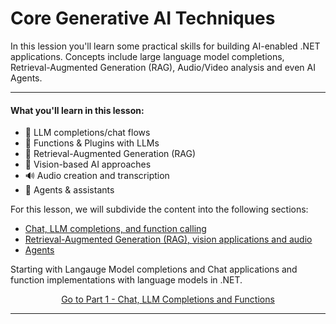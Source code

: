 # Core Generative AI Techniques

In this lession you'll learn some practical skills for building AI-enabled .NET applications. Concepts include large language model completions, Retrieval-Augmented Generation (RAG), Audio/Video analysis and even AI Agents.

---

#### What you'll learn in this lesson:

- 🌟 LLM completions/chat flows
- 🔗 Functions & Plugins with LLMs  
- 🔎 Retrieval-Augmented Generation (RAG)  
- 👀 Vision-based AI approaches  
- 🔊 Audio creation and transcription  
- 🧩 Agents & assistants

For this lesson, we will subdivide the content into the following sections:

- [Chat, LLM completions, and function calling](01-lm-completions-functions.md)
- [Retrieval-Augmented Generation (RAG), vision applications and audio](02-rag-vision-audio.md)
- [Agents](03-agents.md)

Starting with Langauge Model completions and Chat applications and function implementations with language models in .NET.

<p align="center">
    <a href="../03-CoreGenerativeAITechniques/01-lm-completions-functions.md">Go to Part 1 - Chat, LLM Completions and Functions</a>
</p>

---